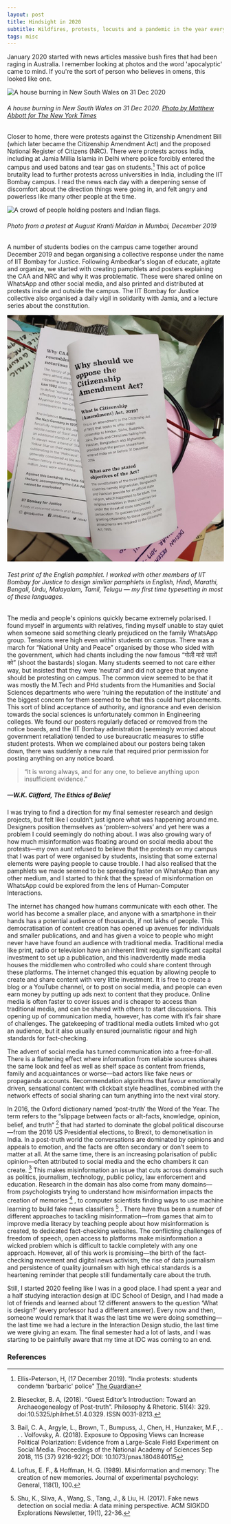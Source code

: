 ```yaml
---
layout: post
title: Hindsight in 2020
subtitle: Wildfires, protests, locusts and a pandemic in the year everything went wrong.
tags: misc
---
```




January 2020 started with news articles massive bush fires that had been raging in Australia. I remember looking at photos and the word 'apocalyptic' came to mind. If you're the sort of person who believes in omens, this looked like one. 

![A house burning in New South Wales on 31 Dec 2020](https://gyanl.com/assets/wildfire.jpg)
###### A house burning in New South Wales on 31 Dec 2020. [Photo by Matthew Abbott for The New York Times](https://www.nytimes.com/2020/01/10/world/australia/bushfire.html)

Closer to home, there were protests against the Citizenship Amendment Bill (which later became the Citizenship Amendment Act) and the proposed National Register of Citizens (NRC). There were protests across India, including at Jamia Millia Islamia in Delhi where police forcibly entered the campus and used batons and tear gas on students.[^1] This act of police brutality lead to further protests across universities in India, including the IIT Bombay campus. I read the news each day with a deepening sense of discomfort about the direction things were going in, and felt angry and powerless like many other people at the time. 

![A crowd of people holding posters and Indian flags.](https://gyanl.com/assets/august-kranti.jpg)
###### Photo from a protest at August Kranti Maidan in Mumbai, December 2019

A number of students bodies on the campus came together around December 2019 and began organising a collective response under the name of IIT Bombay for Justice. Following Ambedkar's slogan of educate, agitate and organize, we started with creating pamphlets and posters explaining the CAA and NRC and why it was problematic. These were shared online on WhatsApp and other social media, and also printed and distributed at protests inside and outside the campus. The IIT Bombay for Justice collective also organised a daily vigil in solidarity with Jamia, and a lecture series about the constitution. 

![Test print of a pamphlet](assets/pamphlet.jpg)
###### Test print of the English pamphlet. I worked with other members of IIT Bombay for Justice to design similiar pamphlets in English, Hindi, Marathi, Bengali, Urdu, Malayalam, Tamil, Telugu — my first time typesetting in most of these languages.

The media and people's opinions quickly became extremely polarised. I found myself in arguments with relatives, finding myself unable to stay quiet when someone said something clearly prejudiced on the family WhatsApp group. Tensions were high even within students on campus. There was a march for “National Unity and Peace” organised by those who sided with the government, which had chants including the now famous “गोली मारो सालों को” (shoot the bastards) slogan. Many students seemed to not care either way, but insisted that they were ‘neutral’ and did not agree that anyone should be protesting on campus. The common view seemed to be that it was mostly the M.Tech and PHd students from the Humanities and Social Sciences departments who were ‘ruining the reputation of the institute’ and the biggest concern for them seemed to be that this could hurt placements. This sort of blind acceptance of authority, and ignorance and even derision towards the social sciences is unfortunately common in Engineering colleges. We found our posters regularly defaced or removed from the notice boards, and the IIT Bombay admistration (seemingly worried about government retaliation) tended to use bureaucratic measures to stifle student protests. When we complained about our posters being taken down, there was suddenly a new rule that required prior permission for posting anything on any notice board.

> “It is wrong always, and for any one, to believe anything upon insufficient evidence.”
##### —W.K. Clifford, The Ethics of Belief

I was trying to find a direction for my final semester research and design projects, but felt like I couldn't just ignore what was happening around me. Designers position themselves as ‘problem-solvers’ and yet here was a problem I could seemingly do nothing about. I was also growing wary of how much misinformation was floating around on social media about the protests—my own aunt refused to believe that the protests on my campus that I was part of were organised by students, insisting that some external elements were paying people to cause trouble. I had also realised that the pamphlets we made seemed to be spreading faster on WhatsApp than any other medium, and I started to think that the spread of misinformation on WhatsApp could be explored from the lens of Human-Computer Interactions. 




The internet has changed how humans communicate with each other. The world has become a smaller place, and anyone with a smartphone in their hands has a potential audience of thousands, if not lakhs of people. This democratisation of content creation has opened up avenues for individuals and smaller publications, and and has given a voice to people who might never have have found an audience with traditional media. Traditional media like print, radio or television have an inherent limit require significant capital investment to set up a publication, and this inadverdently made media houses the middlemen who controlled who could share content through these platforms. The internet changed this equation by allowing people to create and share content with very little investment. It is free to create a blog or a YouTube channel, or to post on social media, and people can even earn money by putting up ads next to content that they produce. Online media is often faster to cover issues and is cheaper to access than traditional media, and can be shared with others to start discussions. This opening up of communication media, however, has come with it’s fair share of challenges. The gatekeeping of traditional media outlets limited who got an audience, but it also usually ensured journalistic rigour and high standards for fact-checking. 

The advent of social media has turned communication into a free-for-all. There is a flattening effect where information from reliable sources shares the same look and feel as well as shelf space as content from friends, family and acquaintances or worse—bad actors like fake news or propaganda accounts. Recommendation algorithms that favour emotionally driven, sensational content with clickbait style headlines, combined with the network effects of social sharing can turn anything into the next viral story.

In 2016, the Oxford dictionary named ‘post-truth’ the Word of the Year. The term refers to the “slippage between facts or alt-facts, knowledge, opinion, belief, and truth“ [^2] that had started to dominate the global political discourse—from the 2016 US Presidential elections, to Brexit, to demonetisation in India. In a post-truth world the conversations are dominated by opinions and appeals to emotion, and the facts are often secondary or don’t seem to matter at all. At the same time, there is an increasing polarisation of public opinion—often attributed to social media and the echo chambers it can create. [^3] This makes misinformation an issue that cuts across
domains such as politics, journalism, technology, public policy, law enforcement and education. Research in
the domain has also come from many domains—from psychologists trying to understand how misinformation
impacts the creation of memories [^4] , to computer scientists finding ways to use machine learning to build fake news
classifiers [^5] . There have thus been a number of different approaches to tackling misinformation—from games that aim to improve media literacy by teaching people
about how misinformation is created, to dedicated fact-checking websites. The conflicting challenges of
freedom of speech, open access to platforms make misinformation a wicked problem which is difficult to tackle completely with any one approach.
However, all of this work is promising—the birth of the fact-checking movement and digital news activism, the rise of data journalism and persistence of quality journalism with high ethical standards is a heartening reminder that people still fundamentally care about the truth.








Still, I started 2020 feeling like I was in a good place. I had spent a year and a half studying interaction design at IDC School of Design, and I had made a lot of friends and learned about 12 different answers to the question ‘What is design?’ (every professor had a different answer). Every now and then, someone would remark that it was the last time we were doing something—the last time we had a lecture in the Interaction Design studio, the last time we were giving an exam. The final semester had a lot of lasts, and I was starting to be painfully aware that my time at IDC was coming to an end. 



### References
[^1]: Ellis-Peterson, H, (17 December 2019). "India protests: students condemn 'barbaric' police" [The Guardian](https://www.theguardian.com/world/2019/dec/17/india-protests-students-condemn-barbaric-police)

[^2]: Biesecker, B. A, (2018). “Guest Editor’s Introduction: Toward an Archaeogenealogy of Post-truth”. Philosophy & Rhetoric. 51(4): 329. doi:10.5325/philrhet.51.4.0329. ISSN 0031-8213.

[^3]: Bail, C. A., Argyle, L., Brown, T., Bumpuss, J., Chen, H., Hunzaker, M.F., . . . Volfovsky, A. (2018). Exposure to Opposing Views can Increase Political Polarization: Evidence from a Large-Scale Field Experiment on Social Media. Proceedings of the National Academy of Sciences Sep 2018, 115 (37) 9216-9221; DOI: 10.1073/pnas.1804840115

[^4]: Loftus, E. F., & Hoffman, H. G. (1989). Misinformation and memory: The creation of new memories. Journal of experimental psychology: General, 118(1), 100.

[^5]: Shu, K., Sliva, A., Wang, S., Tang, J., & Liu, H. (2017). Fake news detection on social media: A data mining perspective. ACM SIGKDD Explorations Newsletter, 19(1), 22-36.